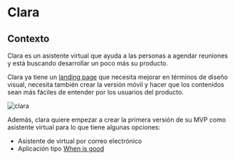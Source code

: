 # Clara

## Contexto

Clara es un asistente virtual que ayuda a las personas a agendar reuniones y
está buscando desarrollar un poco más su producto. 

Clara ya tiene un [landing page](https://www.figma.com/file/K63sY2evS5vTUchefcUo1p19/pagina_ejercicio?node-id=0%3A136) que necesita mejorar
en términos de diseño visual, necesita también crear la versión móvil y hacer
que los contenidos sean más fáciles de entender por los usuarios del producto.

![clara](https://lh5.googleusercontent.com/VhFMdDDYDEqQwXV_YufA4n50NJi7UJhCceGj34zgwsDD0cXC24pGbgntPG7y-0yNNWKBONXs3-wzyObIv-3Bub9wfDnKyGOQtaZ5H2U9QeePLL151zwr_c6WdMySupdlN582xRwbSxk)

Además, clara quiere empezar a crear la primera versión de su MVP como
asistente virtual para lo que tiene algunas opciones:

- Asistente de virtual por correo electrónico
- Aplicación tipo [When is good](https://whenisgood.net/)